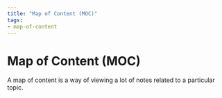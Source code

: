 ```yaml
---
title: "Map of Content (MOC)"
tags: 
- map-of-content
---
```

# Map of Content (MOC)

A map of content is a way of viewing a lot of notes related to a particular topic.
